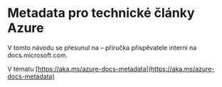 

# <a name="metadata-for-azure-technical-articles"></a>Metadata pro technické články Azure

V tomto návodu se přesunul na – příručka přispěvatele interní na docs.microsoft.com.

V tématu [https://aka.ms/azure-docs-metadata](https://aka.ms/azure-docs-metadata)
